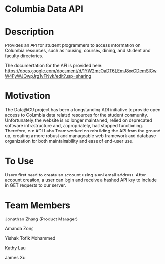 # Columbia Data API

# Description

Provides an API for student programmers to access information on Columbia resources, such as housing, courses, dining, and student and faculty directories.

The documentation for the API is provided here: https://docs.google.com/document/d/1YW2meOaDT6LEmJ8xcCDemSlCwW4FyWJQwpJrg1vFNyk/edit?usp=sharing

# Motivation

The Data@CU project has been a longstanding ADI initiative to provide open access to Columbia data related resources for the student community. Unfortunately, the website is no longer maintained, relied on deprecated software infrastructure and, appropriately, had stopped functioning. Therefore, our ADI Labs Team worked on rebuilding the API from the ground up, creating a more robust and manageable web framework and database organization for both maintainability and ease of end-user use.

# To Use

Users first need to create an account using a uni email address. After account creation, a user can login and receive a hashed API key to include in GET requests to our server.

# Team Members

Jonathan Zhang (Product Manager)

Amanda Zong

Yishak Tofik Mohammed

Kathy Lau

James Xu


